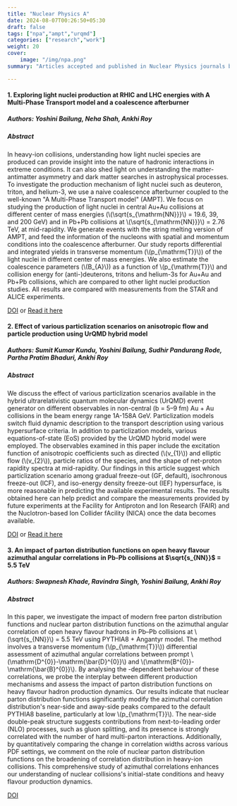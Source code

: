 ```yaml
---
title: "Nuclear Physics A"
date: 2024-08-07T00:26:50+05:30
draft: false
tags: ["npa","ampt","urqmd"]
categories: ["research","work"]
weight: 20
cover:
    image: "/img/npa.png"
summary: "Articles accepted and published in Nuclear Physics journals by Elsevier"

---
```


#### 1. Exploring light nuclei production at RHIC and LHC energies with A Multi-Phase Transport model and a coalescence afterburner

##### Authors: Yoshini Bailung, Neha Shah, Ankhi Roy

##### Abstract

In heavy-ion collisions, understanding how light nuclei species are produced can provide insight into the nature of hadronic interactions in extreme conditions. It can also shed light on understanding the matter-antimatter asymmetry and dark matter searches in astrophysical processes. To investigate the production mechanism of light nuclei such as deuteron, triton, and helium-3, we use a naive coalescence afterburner coupled to the well-known "A Multi-Phase Transport model" (AMPT). We focus on studying the production of light nuclei in central Au+Au collisions at different center of mass energies (\\(\sqrt{s_{\mathrm{NN}}}\\) = 19.6, 39, and 200 GeV) and in Pb+Pb collisions at \\(\sqrt{s_{\mathrm{NN}}}\\) = 2.76 TeV, at mid-rapidity. We generate events with the string melting version of AMPT, and feed the information of the nucleons with spatial and momentum conditions into the coalescence afterburner. Our study reports differential and integrated yields in transverse momentum (\\(p_{\mathrm{T}}\\)) of the light nuclei in different center of mass energies. We also estimate the coalescence parameters (\\(B_{A}\\)) as a function of \\(p_{\mathrm{T}}\\) and collision energy for (anti-)deuterons, tritons and helium-3s for Au+Au and Pb+Pb collisions, which are compared to other light nuclei production studies. All results are compared with measurements from the STAR and ALICE experiments.

[DOI](https://doi.org/10.1016/j.nuclphysa.2023.122701)
or
<a href="/pdfs/papers/1-s2.0-S0375947423001045-main.pdf" class="btn btn-primary" target="_blank">Read it here</a>

#### 2. Effect of various particlization scenarios on anisotropic flow and particle production using UrQMD hybrid model

##### Authors: Sumit Kumar Kundu, Yoshini Bailung, Sudhir Pandurang Rode, Partha Pratim Bhaduri, Ankhi Roy

##### Abstract

We discuss the effect of various particlization scenarios available in the hybrid ultrarelativistic quantum molecular dynamics (UrQMD) event generator on different observables in non-central (b = 5–9 fm) Au + Au collisions in the beam energy range 1A-158A GeV. Particlization models switch fluid dynamic description to the transport description using various hypersurface criteria. In addition to particlization models, various equations-of-state (EoS) provided by the UrQMD hybrid model were employed. The observables examined in this paper include the excitation function of anisotropic coefficients such as directed (\\(v_{1}\\)) and elliptic flow (\\(v_{2}\\)), particle ratios of the species, and the shape of net-proton rapidity spectra at mid-rapidity. Our findings in this article suggest which particlization scenario among gradual freeze-out (GF, default), isochronous freeze-out (ICF), and iso-energy density freeze-out (IEF) hypersurface, is more reasonable in predicting the available experimental results. The results obtained here can help predict and compare the measurements provided by future experiments at the Facility for Antiproton and Ion Research (FAIR) and the Nuclotron-based Ion Collider fAcility (NICA) once the data becomes available.

[DOI](https://linkinghub.elsevier.com/retrieve/pii/S0375947422001981)
or
<a href="/pdfs/papers/1-s2.0-S0375947422001981-main.pdf" class="btn btn-primary" target="_blank">Read it here</a>

#### 3. An impact of parton distribution functions on open heavy flavour azimuthal angular correlations in Pb-Pb collisions at $\sqrt{s_{NN}}$ = 5.5 TeV

##### Authors: Swapnesh Khade, Ravindra Singh, Yoshini Bailung, Ankhi Roy
##### Abstract

In this paper, we investigate the impact of modern free parton distribution functions and nuclear parton distribution functions on the azimuthal angular correlation of open heavy flavour hadrons in Pb–Pb collisions at \\(\sqrt{s_{NN}}\\) = 5.5 TeV using PYTHIA8 + Angantyr model. The method involves a transverse momentum (\\(p_{\mathrm{T}}\\)) differential assessment of azimuthal angular correlations between prompt \\(\mathrm{D^{0}}-\mathrm{\bar{D}^{0}}\\) and \\(\mathrm{B^{0}}-\mathrm{\bar{B}^{0}}\\). By analysing the -dependent behaviour of these correlations, we probe the interplay between different production mechanisms and assess the impact of parton distribution functions on heavy flavour hadron production dynamics. Our results indicate that nuclear parton distribution functions significantly modify the azimuthal correlation distribution's near-side and away-side peaks compared to the default PYTHIA8 baseline, particularly at low \\(p_{\mathrm{T}}\\). The near-side double-peak structure suggests contributions from next-to-leading order (NLO) processes, such as gluon splitting, and its presence is strongly correlated with the number of hard multi-parton interactions. Additionally, by quantitatively comparing the change in correlation widths across various PDF settings, we comment on the role of nuclear parton distribution functions on the broadening of correlation distribution in heavy-ion collisions. This comprehensive study of azimuthal correlations enhances our understanding of nuclear collisions's initial-state conditions and heavy flavour production dynamics.

[DOI](https://www.sciencedirect.com/science/article/abs/pii/S0375947425002064?via%3Dihub)